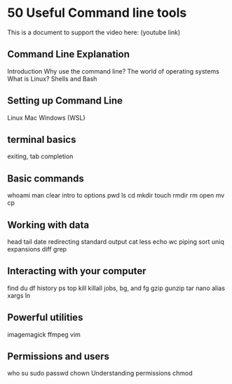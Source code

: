 # 50 Useful Command line tools

This is a document to support the video here:
(youtube link)

## Command Line Explanation
Introduction
Why use the command line?
The world of operating systems
What is Linux?
Shells and Bash

## Setting up Command Line
Linux 
Mac 
Windows (WSL)

## terminal basics
exiting,
tab completion


## Basic commands
whoami
man
clear
intro to options
pwd
ls
cd
mkdir
touch
rmdir
rm
open
mv
cp

## Working with data
head
tail
date
redirecting standard output
cat
less
echo
wc
piping
sort
uniq
expansions
diff
grep

## Interacting with your computer 
find
du
df
history
ps
top
kill
killall
jobs, bg, and fg
gzip
gunzip
tar
nano
alias
xargs
ln

## Powerful utilities
imagemagick
ffmpeg
vim


## Permissions and users
who
su
sudo
passwd
chown
Understanding permissions
chmod